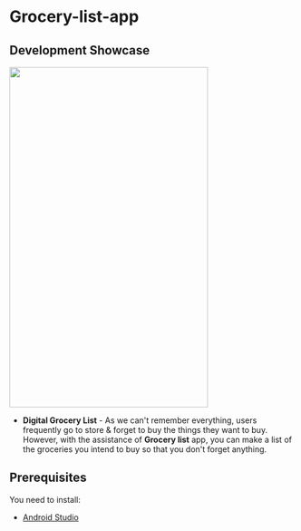 # Grocery-list-app
 ## Development Showcase
<img src="https://github.com/Jayashree-G01/Grocery-list-app/blob/master/demo.gif" width="350" height="600" />

- <b>Digital Grocery List</b> - As we can't remember everything, users frequently go to store & forget to buy the things they want to buy. However, with the assistance of <b>Grocery list</b> app, you can make a list of the groceries you intend to buy so that you don't forget anything.

Prerequisites
------------
You need to install:
- [Android Studio](https://www.geeksforgeeks.org/guide-to-install-and-set-up-android-studio/)

